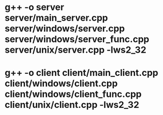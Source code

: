 # g++ -o server server/main_server.cpp server/windows/server.cpp server/windows/server_func.cpp server/unix/server.cpp -lws2_32
# g++ -o client client/main_client.cpp client/windows/client.cpp client/windows/client_func.cpp client/unix/client.cpp -lws2_32